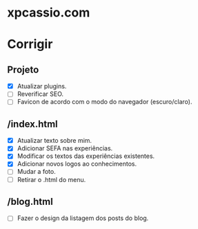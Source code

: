 # xpcassio.com


# Corrigir
## Projeto

- [x] Atualizar plugins.
- [ ] Reverificar SEO.
- [ ] Favicon de acordo com o modo do navegador (escuro/claro).

## /index.html

- [x] Atualizar texto sobre mim.
- [x] Adicionar SEFA nas experiências.
- [x] Modificar os textos das experiências existentes.
- [x] Adicionar novos logos ao conhecimentos.
- [ ] Mudar a foto.
- [ ] Retirar o .html do menu.

## /blog.html

- [ ] Fazer o design da listagem dos posts do blog.